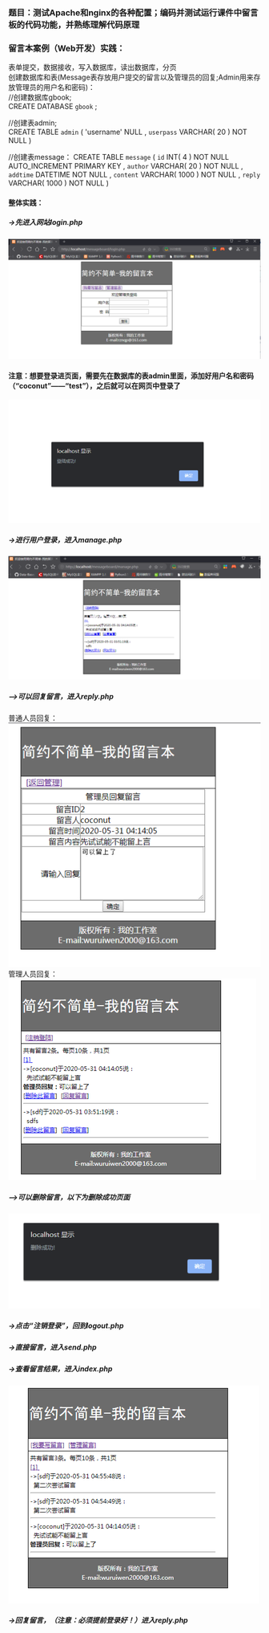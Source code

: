 ### 题目：测试Apache和nginx的各种配置；编码并测试运行课件中留言板的代码功能，并熟练理解代码原理
### 留言本案例（Web开发）实践：
表单提交，数据接收，写入数据库，读出数据库，分页  
创建数据库和表(Message表存放用户提交的留言以及管理员的回复;Admin用来存放管理员的用户名和密码)：   
//创建数据库gbook;    
CREATE DATABASE `gbook` ;  
  
//创建表admin;  
CREATE TABLE `admin` ( 
'username' NULL ,
`userpass` VARCHAR( 20 ) NOT NULL 
)

//创建表message：
CREATE TABLE `message` (
`id` INT( 4 ) NOT NULL AUTO_INCREMENT PRIMARY KEY ,
`author` VARCHAR( 20 ) NOT NULL ,
`addtime` DATETIME NOT NULL ,
`content` VARCHAR( 1000 ) NOT NULL ,
`reply` VARCHAR( 1000 ) NOT NULL 
)

#### 整体实践：
##### ->先进入网站login.php
![iamage](https://github.com/wuruiwen2000/-/blob/master/leccture11%E8%AF%BE%E5%90%8E%E4%BD%9C%E4%B8%9A/login%E7%95%8C%E9%9D%A2.PNG)
#### 注意：想要登录进页面，需要先在数据库的表admin里面，添加好用户名和密码（“coconut”——“test”），之后就可以在网页中登录了
![iamge](https://github.com/wuruiwen2000/-/blob/master/leccture11%E8%AF%BE%E5%90%8E%E4%BD%9C%E4%B8%9A/%E7%99%BB%E5%BD%95%E6%88%90%E5%8A%9F.PNG)

##### ->进行用户登录，进入manage.php
![image](https://github.com/wuruiwen2000/-/blob/master/leccture11%E8%AF%BE%E5%90%8E%E4%BD%9C%E4%B8%9A/%E7%AE%A1%E7%90%86%E5%91%98%E7%99%BB%E9%99%86%E7%AE%A1%E7%90%86%E7%95%99%E8%A8%80manage%E7%95%8C%E9%9D%A2.PNG)
##### -->可以回复留言，进入reply.php
普通人员回复：
![image](https://github.com/wuruiwen2000/-/blob/master/leccture11%E8%AF%BE%E5%90%8E%E4%BD%9C%E4%B8%9A/reply%E7%95%8C%E9%9D%A2.PNG)
管理人员回复：
![image](https://github.com/wuruiwen2000/-/blob/master/leccture11%E8%AF%BE%E5%90%8E%E4%BD%9C%E4%B8%9A/%E5%9B%9E%E5%A4%8D%E7%BB%93%E6%9E%9C.PNG)
##### -->可以删除留言，以下为删除成功页面
![image](https://github.com/wuruiwen2000/-/blob/master/leccture11%E8%AF%BE%E5%90%8E%E4%BD%9C%E4%B8%9A/%E5%88%A0%E9%99%A4%E7%95%8C%E9%9D%A2.PNG)
##### ->点击“注销登录”，回到logout.php
##### ->直接留言，进入send.php
##### ->查看留言结果，进入index.php
![image](https://github.com/wuruiwen2000/-/blob/master/leccture11%E8%AF%BE%E5%90%8E%E4%BD%9C%E4%B8%9A/%E7%95%99%E8%A8%80%E6%9D%BF%E5%85%A8%E4%BD%93%E5%86%85%E5%AE%B9.PNG)

##### ->回复留言，（注意：必须提前登录好！）进入reply.php

